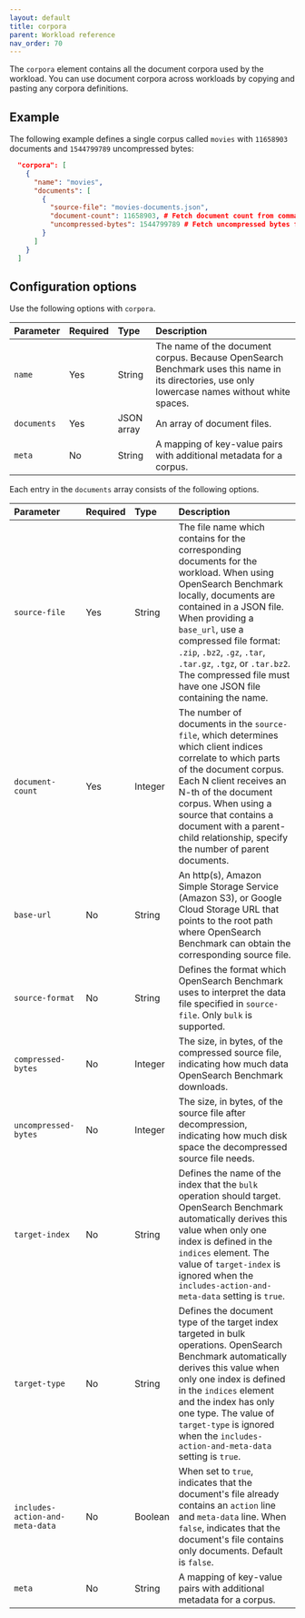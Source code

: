```yaml
---
layout: default
title: corpora
parent: Workload reference
nav_order: 70
---
```


The `corpora` element contains all the document corpora used by the workload. You can use document corpora across workloads by copying and pasting any corpora definitions. 

## Example

The following example defines a single corpus called `movies` with `11658903` documents and `1544799789` uncompressed bytes:

```json
  "corpora": [
    {
      "name": "movies",
      "documents": [
        {
          "source-file": "movies-documents.json",
          "document-count": 11658903, # Fetch document count from command line
          "uncompressed-bytes": 1544799789 # Fetch uncompressed bytes from command line
        }
      ]
    }
  ]
```

## Configuration options

Use the following options with `corpora`.

Parameter | Required | Type | Description
:--- | :--- | :--- | :---
| `name` | Yes | String | The name of the document corpus. Because OpenSearch Benchmark uses this name in its directories, use only lowercase names without white spaces. |
| `documents` | Yes | JSON array | An array of document files. |
| `meta` | No | String | A mapping of key-value pairs with additional metadata for a corpus. |


Each entry in the `documents` array consists of the following options.

Parameter | Required | Type | Description
:--- | :--- | :--- | :---
| `source-file` | Yes | String | The file name which contains for the corresponding documents for the workload. When using OpenSearch Benchmark locally, documents are contained in a JSON file. When providing a `base_url`, use a compressed file format: `.zip`, `.bz2`, `.gz`, `.tar`, `.tar.gz`, `.tgz`, or `.tar.bz2`. The compressed file must have one JSON file containing the name. |
| `document-count` | Yes | Integer | The number of documents in the `source-file`, which determines which client indices correlate to which parts of the document corpus. Each N client receives an N-th of the document corpus. When using a source that contains a document with a parent-child relationship, specify the number of parent documents. |
| `base-url` | No | String | An http(s), Amazon Simple Storage Service (Amazon S3), or Google Cloud Storage URL that points to the root path where OpenSearch Benchmark can obtain the corresponding source file. |
| `source-format` | No | String | Defines the format which OpenSearch Benchmark uses to interpret the data file specified in `source-file`. Only `bulk` is supported. |
| `compressed-bytes` | No | Integer | The size, in bytes, of the compressed source file, indicating how much data OpenSearch Benchmark downloads. |
| `uncompressed-bytes` | No | Integer | The size, in bytes, of the source file after decompression, indicating how much disk space the decompressed source file needs. | 
| `target-index` | No | String | Defines the name of the index that the `bulk` operation should target. OpenSearch Benchmark automatically derives this value when only one index is defined in the `indices` element. The value of `target-index` is ignored when the `includes-action-and-meta-data` setting is `true`. |
| `target-type` | No | String | Defines the document type of the target index targeted in bulk operations. OpenSearch Benchmark automatically derives this value when only one index is defined in the `indices` element and the index has only one type. The value of `target-type` is ignored when the `includes-action-and-meta-data` setting is `true`. |
| `includes-action-and-meta-data` | No | Boolean | When set to `true`, indicates that the document's file already contains an `action` line and `meta-data` line. When `false`, indicates that the document's file contains only documents. Default is `false`. |
| `meta` | No | String | A mapping of key-value pairs with additional metadata for a corpus. |

